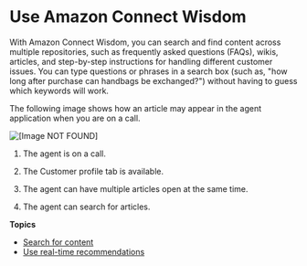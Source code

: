 # Use Amazon Connect Wisdom<a name="use-wisdom"></a>

With Amazon Connect Wisdom, you can search and find content across multiple repositories, such as frequently asked questions \(FAQs\), wikis, articles, and step\-by\-step instructions for handling different customer issues\. You can type questions or phrases in a search box \(such as, "how long after purchase can handbags be exchanged?"\) without having to guess which keywords will work\.

The following image shows how an article may appear in the agent application when you are on a call\. 

![\[Image NOT FOUND\]](http://docs.aws.amazon.com/connect/latest/adminguide/images/wisdom-concepts-intro2.png)

1. The agent is on a call\.

1. The Customer profile tab is available\.

1. The agent can have multiple articles open at the same time\.

1. The agent can search for articles\.

**Topics**
+ [Search for content](search-for-answers.md)
+ [Use real\-time recommendations](use-realtime-recommendations.md)
